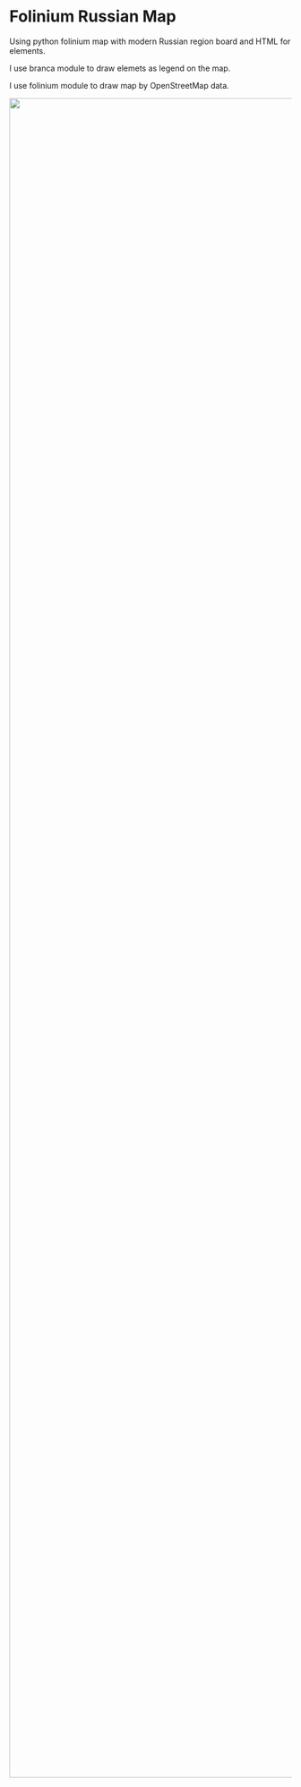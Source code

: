 # Folinium Russian Map
Using python folinium map with modern Russian region board and HTML for elements.

I use branca module to draw elemets as legend on the map.

I use folinium module to draw map by OpenStreetMap data.

<img src="images/image map.png.png" align="middle" width="3000"/>

